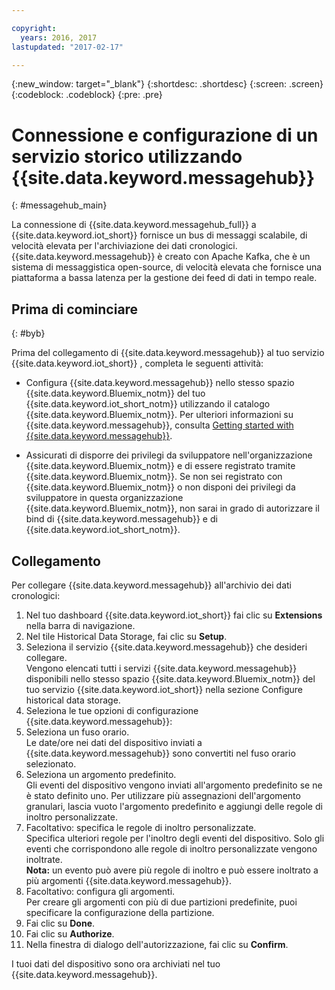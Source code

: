 ```yaml
---

copyright:
  years: 2016, 2017
lastupdated: "2017-02-17"

---
```


{:new_window: target="\_blank"}
{:shortdesc: .shortdesc}
{:screen: .screen}
{:codeblock: .codeblock}
{:pre: .pre}

# Connessione e configurazione di un servizio storico utilizzando {{site.data.keyword.messagehub}}  
{: #messagehub_main}

La connessione di {{site.data.keyword.messagehub_full}} a {{site.data.keyword.iot_short}} fornisce un bus di messaggi scalabile, di velocità elevata per l'archiviazione dei dati cronologici. {{site.data.keyword.messagehub}} è creato con Apache Kafka, che è un sistema di messaggistica open-source, di velocità elevata che fornisce una piattaforma a bassa latenza per la gestione dei feed di dati in tempo reale.

## Prima di cominciare  
{: #byb}

Prima del collegamento di {{site.data.keyword.messagehub}} al tuo servizio {{site.data.keyword.iot_short}} , completa le seguenti attività:

- Configura {{site.data.keyword.messagehub}} nello stesso spazio {{site.data.keyword.Bluemix_notm}} del tuo {{site.data.keyword.iot_short_notm}} utilizzando il catalogo {{site.data.keyword.Bluemix_notm}}. Per ulteriori informazioni su {{site.data.keyword.messagehub}}, consulta [Getting started with {{site.data.keyword.messagehub}}](https://console.{DomainName}/docs/services/MessageHub/index.html).

- Assicurati di disporre dei privilegi da sviluppatore nell'organizzazione {{site.data.keyword.Bluemix_notm}} e di essere registrato tramite {{site.data.keyword.Bluemix_notm}}. Se non sei registrato con {{site.data.keyword.Bluemix_notm}} o non disponi dei privilegi da sviluppatore in questa organizzazione {{site.data.keyword.Bluemix_notm}}, non sarai in grado di autorizzare il bind di {{site.data.keyword.messagehub}} e di {{site.data.keyword.iot_short_notm}}.

## Collegamento

Per collegare {{site.data.keyword.messagehub}} all'archivio dei dati cronologici:

1. Nel tuo dashboard {{site.data.keyword.iot_short}} fai clic su **Extensions** nella barra di navigazione.
2. Nel tile Historical Data Storage, fai clic su **Setup**.
4. Seleziona il servizio {{site.data.keyword.messagehub}} che desideri collegare.  
Vengono elencati tutti i servizi {{site.data.keyword.messagehub}} disponibili nello stesso spazio {{site.data.keyword.Bluemix_notm}} del tuo servizio {{site.data.keyword.iot_short}} nella sezione Configure historical data storage.
5. Seleziona le tue opzioni di configurazione {{site.data.keyword.messagehub}}:
 1. Seleziona un fuso orario.  
 Le date/ore nei dati del dispositivo inviati a {{site.data.keyword.messagehub}} sono convertiti nel fuso orario selezionato.
 2. Seleziona un argomento predefinito.  
 Gli eventi del dispositivo vengono inviati all'argomento predefinito se ne è stato definito uno. Per utilizzare più assegnazioni dell'argomento granulari, lascia vuoto l'argomento predefinito e aggiungi delle regole di inoltro personalizzate.
 3. Facoltativo: specifica le regole di inoltro personalizzate.  
 Specifica ulteriori regole per l'inoltro degli eventi del dispositivo. Solo gli eventi che corrispondono alle regole di inoltro personalizzate vengono inoltrate.  
 **Nota:** un evento può avere più regole di inoltro e può essere inoltrato a più argomenti {{site.data.keyword.messagehub}}.
 4. Facoltativo: configura gli argomenti.  
 Per creare gli argomenti con più di due partizioni predefinite, puoi specificare la configurazione della partizione.
 5. Fai clic su **Done**.
5. Fai clic su **Authorize**.
6. Nella finestra di dialogo dell'autorizzazione, fai clic su **Confirm**.

I tuoi dati del dispositivo sono ora archiviati nel tuo {{site.data.keyword.messagehub}}.
